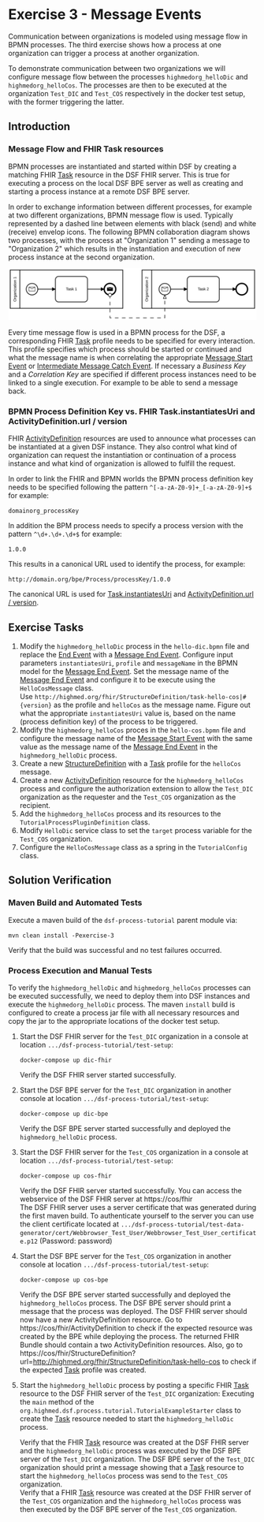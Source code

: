 # Exercise 3 - Message Events
Communication between organizations is modeled using message flow in BPMN processes. The third exercise shows how a process at one organization can trigger a process at another organization.

To demonstrate communication between two organizations we will configure message flow between the processes `highmedorg_helloDic` and `highmedorg_helloCos`. The processes are then to be executed at the organization `Test_DIC` and `Test_COS` respectively in the docker test setup, with the former triggering the latter.

## Introduction
### Message Flow and FHIR Task resources
BPMN processes are instantiated and started within DSF by creating a matching FHIR [Task](http://hl7.org/fhir/R4/task.html) resource in the DSF FHIR server. This is true for executing a process on the local DSF BPE server as well as creating and starting a process instance at a remote DSF BPE server.

In order to exchange information between different processes, for example at two different organizations, BPMN message flow is used. Typically represented by a dashed line between elements with black (send) and white (receive) envelop icons. The following BPMN collaboration diagram shows two processes, with the process at "Organization 1" sending a message to "Organization 2" which results in the instantiation and execution of new process instance at the second organization.

![BPMN collaboration diagram with two processes using message flow to exchange information between two organizations](figures/exercise3_message_flow.svg)

Every time message flow is used in a BPMN process for the DSF, a corresponding FHIR [Task](http://hl7.org/fhir/R4/task.html) profile needs to be specified for every interaction. This profile specifies which process should be started or continued and what the message name is when correlating the appropriate [Message Start Event](https://docs.camunda.org/manual/7.17/reference/bpmn20/events/message-events/#message-start-event) or [Intermediate Message Catch Event](https://docs.camunda.org/manual/7.17/reference/bpmn20/events/message-events/#message-intermediate-catching-event). If necessary a _Business Key_ and a _Correlation Key_ are specified if different process instances need to be linked to a single execution. For example to be able to send a message back.

### BPMN Process Definition Key vs. FHIR Task.instantiatesUri and ActivityDefinition.url / version
FHIR [ActivityDefinition](http://hl7.org/fhir/R4/activitydefinition.html) resources are used to announce what processes can be instantiated at a given DSF instance. They also control what kind of organization can request the instantiation or continuation of a process instance and what kind of organization is allowed to fulfill the request.

In order to link the FHIR and BPMN worlds the BPMN process definition key needs to be specified following the pattern `^[-a-zA-Z0-9]+_[-a-zA-Z0-9]+$` for example:  
```
domainorg_processKey
```
In addition the BPM process needs to specify a process version with the pattern `^\d+.\d+.\d+$` for example:
```
1.0.0
```

This results in a canonical URL used to identify the process, for example:
```
http://domain.org/bpe/Process/processKey/1.0.0
```

The canonical URL is used for [Task.instantiatesUri](http://hl7.org/fhir/R4/task.html) and [ActivityDefinition.url / version](http://hl7.org/fhir/R4/activitydefinition.html).

## Exercise Tasks
1. Modify the `highmedorg_helloDic` process in the `hello-dic.bpmn` file and replace the [End Event](https://docs.camunda.org/manual/7.17/reference/bpmn20/events/none-events/#none-end-event) with a [Message End Event](https://docs.camunda.org/manual/7.17/reference/bpmn20/events/message-events/#message-end-event). Configure input parameters `instantiatesUri`, `profile` and `messageName` in the BPMN model for the [Message End Event](https://docs.camunda.org/manual/7.17/reference/bpmn20/events/message-events/#message-end-event). Set the message name of the [Message End Event](https://docs.camunda.org/manual/7.17/reference/bpmn20/events/message-events/#message-end-event) and configure it to be execute using the `HelloCosMessage` class.  
    Use `http://highmed.org/fhir/StructureDefinition/task-hello-cos|#{version}` as the profile and `helloCos` as the message name. Figure out what the appropriate `instantiatesUri` value is, based on the name (process definition key) of the process to be triggered.
1. Modify the `highmedorg_helloCos` proces in the `hello-cos.bpmn` file and configure the message name of the [Message Start Event](https://docs.camunda.org/manual/7.17/reference/bpmn20/events/message-events/#message-start-event) with the same value as the message name of the [Message End Event](https://docs.camunda.org/manual/7.17/reference/bpmn20/events/message-events/#message-end-event) in the `highmedorg_helloDic` process. 
1. Create a new [StructureDefinition](http://hl7.org/fhir/R4/structuredefinition.html) with a [Task](http://hl7.org/fhir/R4/task.html) profile for the `helloCos` message.
1. Create a new [ActivityDefinition](http://hl7.org/fhir/R4/activitydefinition.html) resource for the `highmedorg_helloCos` process and configure the authorization extension to allow the `Test_DIC` organization as the requester and the `Test_COS` organization as the recipient.
1. Add the `highmedorg_helloCos` process and its resources to the `TutorialProcessPluginDefinition` class.
1. Modify `HelloDic` service class to set the `target` process variable for the `Test_COS` organization.
1. Configure the `HelloCosMessage` class as a spring in the `TutorialConfig` class.

## Solution Verification
### Maven Build and Automated Tests
Execute a maven build of the `dsf-process-tutorial` parent module via:
```
mvn clean install -Pexercise-3
```
Verify that the build was successful and no test failures occurred.

### Process Execution and Manual Tests
To verify the `highmedorg_helloDic` and `highmedorg_helloCos` processes can be executed successfully, we need to deploy them into DSF instances and execute the `highmedorg_helloDic` process. The maven `install` build is configured to create a process jar file with all necessary resources and copy the jar to the appropriate locations of the docker test setup.

1. Start the DSF FHIR server for the `Test_DIC` organization in a console at location `.../dsf-process-tutorial/test-setup`:
   ```
   docker-compose up dic-fhir
   ```
   Verify the DSF FHIR server started successfully.

2. Start the DSF BPE server for the `Test_DIC` organization in another console at location `.../dsf-process-tutorial/test-setup`:
   ```
   docker-compose up dic-bpe
   ```
   Verify the DSF BPE server started successfully and deployed the `highmedorg_helloDic` process.

3. Start the DSF FHIR server for the `Test_COS` organization in a console at location `.../dsf-process-tutorial/test-setup`:
   ```
   docker-compose up cos-fhir
   ```
   Verify the DSF FHIR server started successfully. You can access the webservice of the DSF FHIR server at https://cos/fhir  
   The DSF FHIR server uses a server certificate that was generated during the first maven build. To authenticate yourself to the server you can use the client certificate located at `.../dsf-process-tutorial/test-data-generator/cert/Webbrowser_Test_User/Webbrowser_Test_User_certificate.p12` (Password: password)

4. Start the DSF BPE server for the `Test_COS` organization in another console at location `.../dsf-process-tutorial/test-setup`:
   ```
   docker-compose up cos-bpe
   ```
   Verify the DSF BPE server started successfully and deployed the `highmedorg_helloCos` process. The DSF BPE server should print a message that the process was deployed. The DSF FHIR server should now have a new ActivityDefinition resource. Go to https://cos/fhir/ActivityDefinition to check if the expected resource was created by the BPE while deploying the process. The returned FHIR Bundle should contain a two ActivityDefinition resources. Also, go to https://cos/fhir/StructureDefinition?url=http://highmed.org/fhir/StructureDefinition/task-hello-cos to check if the expected [Task](http://hl7.org/fhir/R4/task.html) profile was created.

5. Start the `highmedorg_helloDic` process by posting a specific FHIR [Task](http://hl7.org/fhir/R4/task.html) resource to the DSF FHIR server of the `Test_DIC` organization:
   Executing the `main` method of the `org.highmed.dsf.process.tutorial.TutorialExampleStarter` class to create the [Task](http://hl7.org/fhir/R4/task.html) resource needed to start the `highmedorg_helloDic` process.

   Verify that the FHIR [Task](http://hl7.org/fhir/R4/task.html) resource was created at the DSF FHIR server and the `highmedorg_helloDic` process was executed by the DSF BPE server of the `Test_DIC` organization. The DSF BPE server of the `Test_DIC` organization should print a message showing that a [Task](http://hl7.org/fhir/R4/task.html) resource to start the `highmedorg_helloCos` process was send to the `Test_COS` organization.  
   Verify that a FHIR [Task](http://hl7.org/fhir/R4/task.html) resource was created at the DSF FHIR server of the `Test_COS` organization and the `highmedorg_helloCos` process was then executed by the DSF BPE server of the `Test_COS` organization.